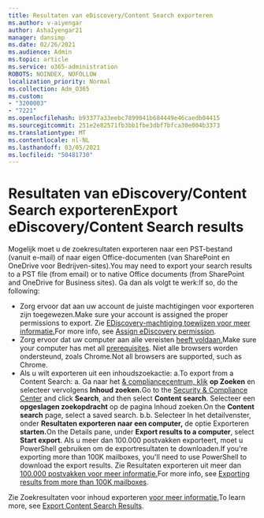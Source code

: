 ```yaml
---
title: Resultaten van eDiscovery/Content Search exporteren
ms.author: v-aiyengar
author: AshaIyengar21
manager: dansimp
ms.date: 02/26/2021
ms.audience: Admin
ms.topic: article
ms.service: o365-administration
ROBOTS: NOINDEX, NOFOLLOW
localization_priority: Normal
ms.collection: Adm_O365
ms.custom:
- "3200003"
- "7221"
ms.openlocfilehash: b93377a33eebc7899041b684449e46caedb04415
ms.sourcegitcommit: 251e2e82571fb3bb1fbe3dbf7bfca30e004b3373
ms.translationtype: MT
ms.contentlocale: nl-NL
ms.lasthandoff: 03/05/2021
ms.locfileid: "50481730"
---
```

# <a name="export-ediscoverycontent-search-results"></a><span data-ttu-id="53ab6-102">Resultaten van eDiscovery/Content Search exporteren</span><span class="sxs-lookup"><span data-stu-id="53ab6-102">Export eDiscovery/Content Search results</span></span>

<span data-ttu-id="53ab6-103">Mogelijk moet u de zoekresultaten exporteren naar een PST-bestand (vanuit e-mail) of naar eigen Office-documenten (van SharePoint en OneDrive voor Bedrijven-sites).</span><span class="sxs-lookup"><span data-stu-id="53ab6-103">You may need to export your search results to a PST file (from email) or to native Office documents (from SharePoint and OneDrive for Business sites).</span></span> <span data-ttu-id="53ab6-104">Ga dan als volgt te werk:</span><span class="sxs-lookup"><span data-stu-id="53ab6-104">If so, do the following:</span></span>

- <span data-ttu-id="53ab6-105">Zorg ervoor dat aan uw account de juiste machtigingen voor exporteren zijn toegewezen.</span><span class="sxs-lookup"><span data-stu-id="53ab6-105">Make sure your account is assigned the proper permissions to export.</span></span> <span data-ttu-id="53ab6-106">Zie [EDiscovery-machtiging toewijzen voor meer informatie.](https://go.microsoft.com/fwlink/?linkid=2102406)</span><span class="sxs-lookup"><span data-stu-id="53ab6-106">For more info, see [Assign eDiscovery permission](https://go.microsoft.com/fwlink/?linkid=2102406).</span></span>
- <span data-ttu-id="53ab6-107">Zorg ervoor dat uw computer aan alle vereisten [heeft voldaan.](https://docs.microsoft.com/office365/securitycompliance/export-search-results#before-you-begin)</span><span class="sxs-lookup"><span data-stu-id="53ab6-107">Make sure your computer has met all [prerequisites](https://docs.microsoft.com/office365/securitycompliance/export-search-results#before-you-begin).</span></span> <span data-ttu-id="53ab6-108">Niet alle browsers worden ondersteund, zoals Chrome.</span><span class="sxs-lookup"><span data-stu-id="53ab6-108">Not all browsers are supported, such as Chrome.</span></span>
- <span data-ttu-id="53ab6-109">Als u wilt exporteren uit een inhoudszoekactie: a.</span><span class="sxs-lookup"><span data-stu-id="53ab6-109">To export from a Content Search: a.</span></span> <span data-ttu-id="53ab6-110">Ga naar het [& compliancecentrum, klik](https://protection.office.com/contentsearch) **op Zoeken** en selecteer vervolgens **Inhoud zoeken.**</span><span class="sxs-lookup"><span data-stu-id="53ab6-110">Go to the [Security & Compliance Center](https://protection.office.com/contentsearch) and click **Search**, and then select **Content search**.</span></span> <span data-ttu-id="53ab6-111">Selecteer een **opgeslagen zoekopdracht** op de pagina Inhoud zoeken.</span><span class="sxs-lookup"><span data-stu-id="53ab6-111">On the **Content search** page, select a saved search.</span></span>
    <span data-ttu-id="53ab6-112">b.</span><span class="sxs-lookup"><span data-stu-id="53ab6-112">b.</span></span> <span data-ttu-id="53ab6-113">Selecteer In het detailvenster, onder **Resultaten exporteren naar een computer,** de optie Exporteren **starten.**</span><span class="sxs-lookup"><span data-stu-id="53ab6-113">On the Details pane, under **Export results to a computer**, select **Start export**.</span></span> <span data-ttu-id="53ab6-114">Als u meer dan 100.000 postvakken exporteert, moet u PowerShell gebruiken om de exportresultaten te downloaden.</span><span class="sxs-lookup"><span data-stu-id="53ab6-114">If you're exporting more than 100K mailboxes, you'll need to use PowerShell to download the export results.</span></span> <span data-ttu-id="53ab6-115">Zie Resultaten exporteren uit meer dan [100.000 postvakken voor meer informatie.](https://go.microsoft.com/fwlink/?linkid=2143861)</span><span class="sxs-lookup"><span data-stu-id="53ab6-115">For more info, see [Exporting results from more than 100K mailboxes](https://go.microsoft.com/fwlink/?linkid=2143861).</span></span>

<span data-ttu-id="53ab6-116">Zie Zoekresultaten voor inhoud exporteren [voor meer informatie.](https://go.microsoft.com/fwlink/?linkid=2102118)</span><span class="sxs-lookup"><span data-stu-id="53ab6-116">To learn more, see [Export Content Search Results](https://go.microsoft.com/fwlink/?linkid=2102118).</span></span>